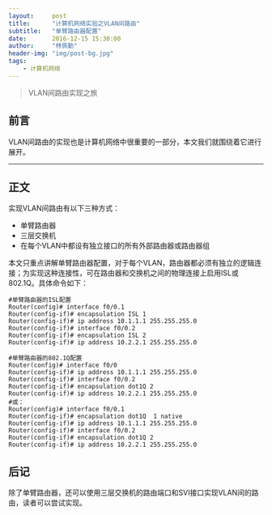 ```yaml
---
layout:     post
title:      "计算机网络实验之VLAN间路由"
subtitle:   "单臂路由器配置"
date:       2016-12-15 15:30:00
author:     "林佩勤"
header-img: "img/post-bg.jpg"
tags:
    - 计算机网络
---
```


> VLAN间路由实现之旅


## 前言

VLAN间路由的实现也是计算机网络中很重要的一部分，本文我们就围绕着它进行展开。

---

## 正文

实现VLAN间路由有以下三种方式：

- 单臂路由器
- 三层交换机
- 在每个VLAN中都设有独立接口的所有外部路由器或路由器组

本文只重点讲解单臂路由器配置，对于每个VLAN，路由器都必须有独立的逻辑连接；为实现这种连接性，可在路由器和交换机之间的物理连接上启用ISL或802.1Q。具体命令如下：

```shell
#单臂路由器的ISL配置
Router(config)# interface f0/0.1
Router(config-if)# encapsulation ISL 1
Router(config-if)# ip address 10.1.1.1 255.255.255.0
Router(config-if)# interface f0/0.2
Router(config-if)# encapsulation ISL 2
Router(config-if)# ip address 10.2.2.1 255.255.255.0

#单臂路由器的802.1Q配置
Router(config)# interface f0/0
Router(config-if)# ip address 10.1.1.1 255.255.255.0
Router(config-if)# interface f0/0.2
Router(config-if)# encapsulation dot1Q 2
Router(config-if)# ip address 10.2.2.1 255.255.255.0
#或：
Router(config)# interface f0/0.1
Router(config-if)# encapsulation dot1Q  1 native
Router(config-if)# ip address 10.1.1.1 255.255.255.0
Router(config-if)# interface f0/0.2
Router(config-if)# encapsulation dot1Q 2 
Router(config-if)# ip address 10.2.2.1 255.255.255.0
```

## 后记

除了单臂路由器，还可以使用三层交换机的路由端口和SVI接口实现VLAN间的路由，读者可以尝试实现。